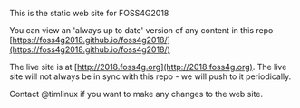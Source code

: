 This is the static web site for FOSS4G2018

You can view an 'always up to date' version of any content in this repo
[https://foss4g2018.github.io/foss4g2018/](https://foss4g2018.github.io/foss4g2018/)

The live site is at [http://2018.foss4g.org](http://2018.foss4g.org). 
The live site will not always be in sync with this repo - we will push to it periodically.

Contact @timlinux if you want to make any changes to the web site.

